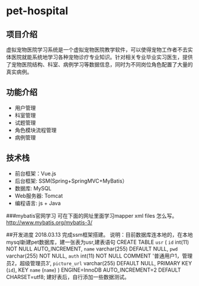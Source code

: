 # pet-hospital
## 项目介绍
虚拟宠物医院学习系统是一个虚拟宠物医院教学软件，可以使得宠物工作者不去实体医院就能系统地学习各种宠物诊疗专业知识。针对相关专业毕业实习医生，提供了宠物医院结构、科室、病例学习等数据信息，同时为不同岗位角色配置了大量的真实病例。
## 功能介绍
* 用户管理
* 科室管理
* 试题管理
* 角色模块流程管理
* 病例管理
## 技术栈
* 前台框架：Vue.js
* 后台框架: SSM(Spring+SpringMVC+MyBatis）
* 数据库: MySQL
* Web服务器: Tomcat
* 编程语言: js + Java

###mybatis官网学习
可在下面的网址里面学习mapper xml files 怎么写。
http://www.mybatis.org/mybatis-3/

##开发进度
2018.03.13
完成ssm框架搭建。
说明：目前数据库连本地的，在本地mysql新建pet数据库，建一张表为usr,建表语句
CREATE TABLE `usr` (
  `id` int(11) NOT NULL AUTO_INCREMENT,
  `name` varchar(255) DEFAULT NULL,
  `pwd` varchar(255) NOT NULL,
  `auth` int(11) NOT NULL COMMENT '普通用户1，管理员2，超级管理员3',
  `picture_url` varchar(255) DEFAULT NULL,
  PRIMARY KEY (`id`),
  KEY `name` (`name`)
) ENGINE=InnoDB AUTO_INCREMENT=2 DEFAULT CHARSET=utf8;
建好表后，自行添加一些数据测试。
